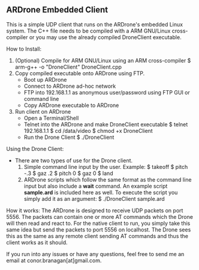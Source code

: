 ## ARDrone Embedded Client

This is a simple UDP client that runs on the ARDrone's embedded Linux system. The C++ file needs to be compiled with a ARM GNU/Linux cross-compiler
or you may use the already compiled DroneClient executable.

How to Install:
1. (Optional) Compile for ARM GNU/Linux using an ARM cross-compiler
	$ arm-g++ -o "DroneClient" DroneClient.cpp
2. Copy compiled executable onto ARDrone using FTP. 
	- Boot up ARDrone
	- Connect to ARDrone ad-hoc network
	- FTP into 192.168.1.1 as anonymous user/password using FTP GUI or command line
	- Copy ARDrone executable to ARDrone
3. Run client on ARDrone
	- Open a Terminal/Shell
	- Telnet into the ARDrone and make DroneClient executable
		$ telnet 192.168.1.1
		$ cd /data/video
		$ chmod +x DroneClient
	- Run the Drone Client
		$ ./DroneClient

		
Using the Drone Client:
- There are two types of use for the Drone client. 
	1. Simple command line input by the user. Example:
		$ takeoff
		$ pitch -.3
		$ gaz .2
		$ pitch 0
		$ gaz 0
		$ land
	2. ARDrone scripts which follow the same format as the command line input but also include a **wait** command. An example script **sample.ard**
	is included here as well. To execute the script you simply add it as an argument:
		$ ./DroneClient sample.ard


How it works:
The ARDrone is designed to receive UDP packets on port 5556. The packets can contain one or more AT commands which the Drone will then
read and react to. For the native client to run, you simply take this same idea but send the packets to port 5556 on localhost. The Drone
sees this as the same as any remote client sending AT commands and thus the client works as it should.

If you run into any issues or have any questions, feel free to send me an email at conor.branagan[at]gmail.com.

	
